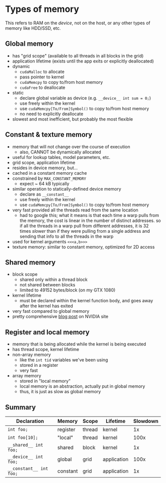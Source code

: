 # Types of memory
This refers to RAM on the _device_, not on the host, or any other types of memory like HDD/SSD, etc.

## Global memory
* has "grid scope" (available to all threads in all blocks in the grid)
* application lifetime (exists until the app exits or explicitly deallocated)
* dynamic
    * `cudaMalloc` to allocate
    * pass pointer to kernel
    * `cudaMemcpy` to copy to/from host memory
    * `cudaFree` to deallocate
* static
    * declare global variable as device (e.g. `__device__ int sum = 0;`)
    * use freely within the kernel
    * use `cudaMemcpy[To/From]Symbol()` to copy to/from host memory
    * no need to explicitly deallocate
* slowest and most inefficient, but probably the most flexible

## Constant & texture memory
* memory that will not change over the course of execution
    * also, CANNOT be dynamically allocated
* useful for lookup tables, model parameters, etc.
* grid scope, application lifetime
* resides in device memory, but...
* cached in a constant memory cache
* constrained by `MAX_CONSTANT_MEMORY`
    * expect \~ 64 kB typically
* similar operation to statically-defined device memory
    * declare as `__constant__`
    * use freely within the kernel
    * use `cudaMemcpy[To/From]Symbol()` to copy to/from host memory
* very fast provided all the threads read from the same location
    * had to google this; what it means is that each time a warp pulls from the memory, the cost is linear in the number of distinct addresses. so if all the threads in a warp pull from different addresses, it is 32 times _slower_ than if they were pulling from a single address and sending that info to all the threads in the warp
* used for kernel arguments `<<<a,b>>>`
* texture memory: similar to constant memory, optimized for 2D access

## Shared memory
* block scope
    * shared only within a thread block
    * not shared between blocks
    * limited to 49152 bytes/block (on my GTX 1080)
* kernel lifetime
    * must be declared within the kernel function body, and goes away after the kernel has exited
* very fast compared to global memory
* pretty comprehensive [blog post](https://developer.nvidia.com/blog/using-shared-memory-cuda-cc/) on NVIDIA site

## Register and local memory
* memory that is being allocated while the kernel is being executed
* has thread scope, kernel lifetime
* non-array memory
    * like the `int tid` variables we've been using
    * stored in a register
    * very fast
* array memory
    * stored in "local memory"
    * local memory is an abstraction, actually put in global memory
    * thus, it is just as slow as global memory

## Summary

Declaration | Memory | Scope | Lifetime | Slowdown
--- | --- | --- | --- | ---
`int foo;` | register | thread | kernel | 1x
`int foo[10];` | "local" | thread | kernel | 100x
`__shared__ int foo;` | shared | block | kernel | 1x
`__device__ int foo;` | global | grid | application | 100x
`__constant__ int foo;` | constant | grid | application | 1x